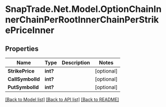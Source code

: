 # SnapTrade.Net.Model.OptionChainInnerChainPerRootInnerChainPerStrikePriceInner

## Properties

Name | Type | Description | Notes
------------ | ------------- | ------------- | -------------
**StrikePrice** | **int?** |  | [optional] 
**CallSymbolId** | **int?** |  | [optional] 
**PutSymbolId** | **int?** |  | [optional] 

[[Back to Model list]](../README.md#documentation-for-models) [[Back to API list]](../README.md#documentation-for-api-endpoints) [[Back to README]](../README.md)

